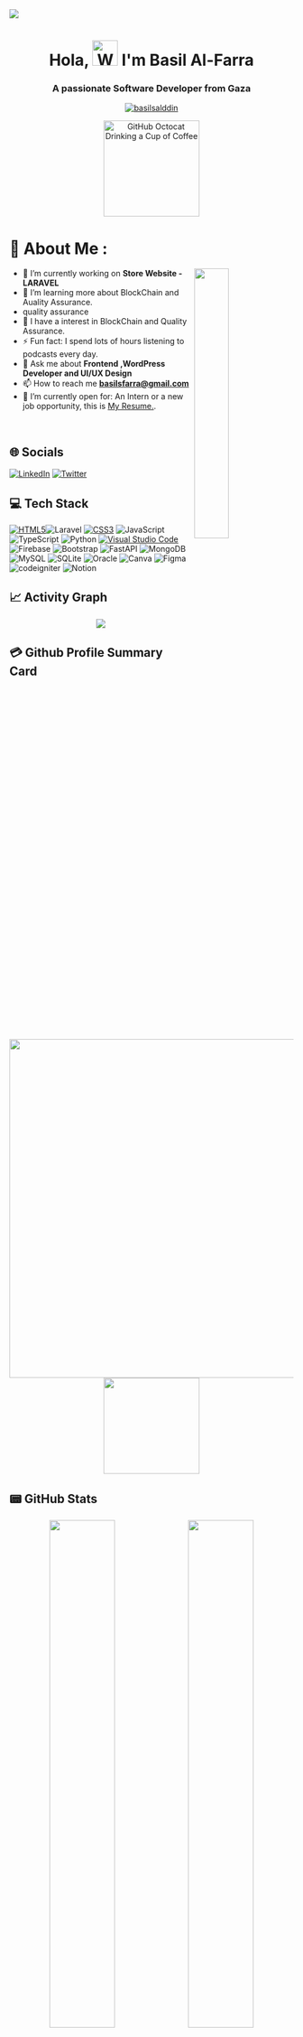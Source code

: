 <img src="https://raw.githubusercontent.com/halfrost/halfrost/master/icons/header_.png">


<h1 align="center"> Hola, <img src="https://raw.githubusercontent.com/nixin72/nixin72/master/wave.gif" 
         alt="Waving hand animated gif"
         height="45"
         width="45" /> I'm Basil Al-Farra </h1>
	 <h3 align="center">A passionate Software Developer from Gaza</h3>

<p align="center"> <a href="https://twitter.com/basilsalddin" target="blank"><img src="https://img.shields.io/twitter/follow/basilsalddin?logo=twitter&style=for-the-badge" alt="basilsalddin" /></a> </p>


<div align=center>
        <img src="https://user-images.githubusercontent.com/40392957/180603395-c377b7a1-b772-4e24-8d4b-50b3b91f000a.png" alt="GitHub Octocat Drinking a Cup of Coffee" height="170">
    </div>

# 💫 About Me :
  <img src="https://camo.githubusercontent.com/5ddf73ad3a205111cf8c686f687fc216c2946a75005718c8da5b837ad9de78c9/68747470733a2f2f7468756d62732e6766796361742e636f6d2f4576696c4e657874446576696c666973682d736d616c6c2e676966" align="right" width="35%"/>

- 🔭 I’m currently working on **Store Website - LARAVEL**
- 🌱 I’m learning more about BlockChain and Auality Assurance.
- quality assurance 
- 📝 I have a interest in BlockChain and Quality Assurance.
- ⚡ Fun fact: I spend lots of hours listening to podcasts every day.
- 💬 Ask me about **Frontend ,WordPress Developer and UI/UX Design**
- 📫 How to reach me **basilsfarra@gmail.com**
- 🤝 I’m currently open for: An Intern or a new job opportunity, this is [My Resume.](https://dev-basil-farra-portfolio.pantheonsite.io/).

<br>

## 🌐 Socials
[![LinkedIn](https://img.shields.io/badge/LinkedIn-0077B5?style=for-the-badge&logo=linkedin&logoColor=white)](https://linkedin.com/in/ )
[![Twitter](https://img.shields.io/twitter/follow/basilsalddin?logo=Twitter&style=for-the-badge)](https://twitter.com/basilsalddin)

## 💻 Tech Stack
<a href="https://www.w3.org/TR/html5/" title="HTML5"><img src="https://img.shields.io/badge/html5-%23E34F26.svg?style=for-the-badge&logo=html5&logoColor=white" alt="HTML5"></a>![Laravel](https://img.shields.io/badge/laravel-%230095D5.svg?style=for-the-badge&logo=laravel&logoColor=white)
<a href="https://www.w3.org/Style/CSS/" title="CSS3"><img src="https://img.shields.io/badge/css3-%23157122B6.svg?style=for-the-badge&logo=css3&logoColor=white" alt="CSS3"></a>
![JavaScript](https://img.shields.io/badge/javascript-%23323330.svg?style=for-the-badge&logo=javascript&logoColor=%23F7DF1E) 
![TypeScript](https://img.shields.io/badge/typescript-%23007ACC.svg?style=for-the-badge&logo=typescript&logoColor=white) 
![Python](https://img.shields.io/badge/python-3670A0?style=for-the-badge&logo=python&logoColor=ffdd54) 
<a href="https://code.visualstudio.com/" title="Visual Studio Code"><img src="https://img.shields.io/badge/Visual%20Studio%20Code-0078d7.svg?style=for-the-badge&logo=visual-studio-code&logoColor=white" alt="Visual Studio Code"></a>
![Firebase](https://img.shields.io/badge/firebase-%23039BE5.svg?style=for-the-badge&logo=firebase) 
![Bootstrap](https://img.shields.io/badge/Bootstrap-%2338B2AC.svg?style=for-the-badge&logo=Bootstrap&logoColor=white) 
![FastAPI](https://img.shields.io/badge/FastAPI-005571?style=for-the-badge&logo=fastapi) 
![MongoDB](https://img.shields.io/badge/MongoDB-%234ea94b.svg?style=for-the-badge&logo=mongodb&logoColor=white) 
![MySQL](https://img.shields.io/badge/mysql-%2300f.svg?style=for-the-badge&logo=mysql&logoColor=white) 
![SQLite](https://img.shields.io/badge/sqlite-%2307405e.svg?style=for-the-badge&logo=sqlite&logoColor=white)
![Oracle](https://img.shields.io/badge/oracle-%2307405e.svg?style=for-the-badge&logo=oracle&logoColor=red)
![Canva](https://img.shields.io/badge/Canva-%2300C4CC.svg?style=for-the-badge&logo=Canva&logoColor=white) 
![Figma](https://img.shields.io/badge/figma-%23F24E1E.svg?style=for-the-badge&logo=figma&logoColor=white) 
![codeigniter](https://img.shields.io/badge/codeigniter-02303A.svg?style=for-the-badge&logo=codeigniter&logoColor=white) 
![Notion](https://img.shields.io/badge/Notion-%23000000.svg?style=for-the-badge&logo=notion&logoColor=white) 


## 📈 Activity Graph
<p align="center">
	<img src="https://activity-graph.herokuapp.com/graph?username=basilfarra&theme=minimal"/>
</p>

## 💳 Github Profile Summary Card
<p align="center">
  <img width="600em" src="https://github-profile-summary-cards.vercel.app/api/cards/profile-details?username=basilfarra&theme=vue" />
  <img height="170em"  src="https://github-readme-stats.vercel.app/api/top-langs/?username=basilfarra&layout=compact&langs_count=7&theme=vue"/>

</p>

## 📟 GitHub Stats
<p align="center">
	<img width="48%" src="https://github-readme-stats.vercel.app/api?username=basilfarra&show_icons=true&theme=vue" />
	<img width="48%" src="https://github-readme-streak-stats.herokuapp.com/?user=basilfarra&theme=vue" />
</p>

<div align="center">

### Show some ❤️ by starring some of the repositories!

</div>


